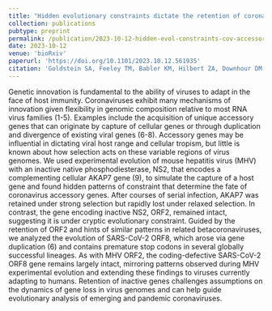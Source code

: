 ```yaml
---
title: "Hidden evolutionary constraints dictate the retention of coronavirus accessory genes"
collection: publications
pubtype: preprint
permalink: /publication/2023-10-12-hidden-evol-constraints-cov-accessory-genes
date: 2023-10-12
venue: 'bioRxiv'
paperurl: 'https://doi.org/10.1101/2023.10.12.561935'
citation: 'Goldstein SA, Feeley TM, Babler KM, Hilbert ZA, Downhour DM, <b>Moshiri N</b>, Elde NC (2023). "Hidden evolutionary constraints dictate the retention of coronavirus accessory genes." <i>bioRxiv</i>. <a href="https://doi.org/10.1101/2023.10.12.561935" target="_blank">doi:10.1101/2023.10.12.561935</a>'
---
```

Genetic innovation is fundamental to the ability of viruses to adapt in the face of host immunity. Coronaviruses exhibit many mechanisms of innovation given flexibility in genomic composition relative to most RNA virus families (1-5). Examples include the acquisition of unique accessory genes that can originate by capture of cellular genes or through duplication and divergence of existing viral genes (6-8). Accessory genes may be influential in dictating viral host range and cellular tropism, but little is known about how selection acts on these variable regions of virus genomes. We used experimental evolution of mouse hepatitis virus (MHV) with an inactive native phosphodiesterase, NS2, that encodes a complementing cellular AKAP7 gene (9), to simulate the capture of a host gene and found hidden patterns of constraint that determine the fate of coronavirus accessory genes. After courses of serial infection, AKAP7 was retained under strong selection but rapidly lost under relaxed selection. In contrast, the gene encoding inactive NS2, ORF2, remained intact, suggesting it is under cryptic evolutionary constraint. Guided by the retention of ORF2 and hints of similar patterns in related betacoronaviruses, we analyzed the evolution of SARS-CoV-2 ORF8, which arose via gene duplication (6) and contains premature stop codons in several globally successful lineages. As with MHV ORF2, the coding-defective SARS-CoV-2 ORF8 gene remains largely intact, mirroring patterns observed during MHV experimental evolution and extending these findings to viruses currently adapting to humans. Retention of inactive genes challenges assumptions on the dynamics of gene loss in virus genomes and can help guide evolutionary analysis of emerging and pandemic coronaviruses.

